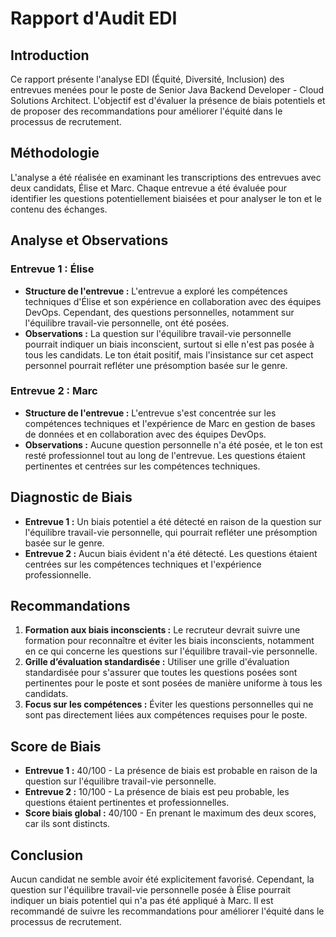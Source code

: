 
# Rapport d'Audit EDI

## Introduction
Ce rapport présente l'analyse EDI (Équité, Diversité, Inclusion) des entrevues menées pour le poste de Senior Java Backend Developer - Cloud Solutions Architect. L'objectif est d'évaluer la présence de biais potentiels et de proposer des recommandations pour améliorer l'équité dans le processus de recrutement.

## Méthodologie
L'analyse a été réalisée en examinant les transcriptions des entrevues avec deux candidats, Élise et Marc. Chaque entrevue a été évaluée pour identifier les questions potentiellement biaisées et pour analyser le ton et le contenu des échanges.

## Analyse et Observations

### Entrevue 1 : Élise
- **Structure de l'entrevue :** L'entrevue a exploré les compétences techniques d'Élise et son expérience en collaboration avec des équipes DevOps. Cependant, des questions personnelles, notamment sur l'équilibre travail-vie personnelle, ont été posées.
- **Observations :** La question sur l'équilibre travail-vie personnelle pourrait indiquer un biais inconscient, surtout si elle n'est pas posée à tous les candidats. Le ton était positif, mais l'insistance sur cet aspect personnel pourrait refléter une présomption basée sur le genre.

### Entrevue 2 : Marc
- **Structure de l'entrevue :** L'entrevue s'est concentrée sur les compétences techniques et l'expérience de Marc en gestion de bases de données et en collaboration avec des équipes DevOps.
- **Observations :** Aucune question personnelle n'a été posée, et le ton est resté professionnel tout au long de l'entrevue. Les questions étaient pertinentes et centrées sur les compétences techniques.

## Diagnostic de Biais
- **Entrevue 1 :** Un biais potentiel a été détecté en raison de la question sur l'équilibre travail-vie personnelle, qui pourrait refléter une présomption basée sur le genre.
- **Entrevue 2 :** Aucun biais évident n'a été détecté. Les questions étaient centrées sur les compétences techniques et l'expérience professionnelle.

## Recommandations
1. **Formation aux biais inconscients :** Le recruteur devrait suivre une formation pour reconnaître et éviter les biais inconscients, notamment en ce qui concerne les questions sur l'équilibre travail-vie personnelle.
2. **Grille d’évaluation standardisée :** Utiliser une grille d'évaluation standardisée pour s'assurer que toutes les questions posées sont pertinentes pour le poste et sont posées de manière uniforme à tous les candidats.
3. **Focus sur les compétences :** Éviter les questions personnelles qui ne sont pas directement liées aux compétences requises pour le poste.

## Score de Biais
- **Entrevue 1 :** 40/100 - La présence de biais est probable en raison de la question sur l'équilibre travail-vie personnelle.
- **Entrevue 2 :** 10/100 - La présence de biais est peu probable, les questions étaient pertinentes et professionnelles.
- **Score biais global :** 40/100 - En prenant le maximum des deux scores, car ils sont distincts.

## Conclusion
Aucun candidat ne semble avoir été explicitement favorisé. Cependant, la question sur l'équilibre travail-vie personnelle posée à Élise pourrait indiquer un biais potentiel qui n'a pas été appliqué à Marc. Il est recommandé de suivre les recommandations pour améliorer l'équité dans le processus de recrutement.
